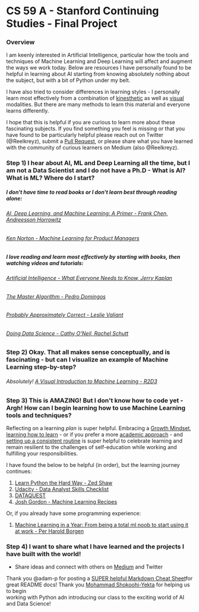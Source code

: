# CS 59 A - Stanford Continuing Studies - Final Project 

### Overview 

I am keenly interested in Artificial Intelligence, particular how the tools and techniques of Machine Learning and 
Deep Learning will affect and augment the ways we work today. Below are resources I have personally found to be helpful 
in learning about AI starting from knowing absolutely nothing about the subject, but with a bit of Python
under my belt.

I have also tried to consider differences in learning styles - I personally learn most effectively from a combination of 
[kinesthetic](https://en.wikipedia.org/wiki/Kinesthetic_learning) as well as [visual](https://en.wikipedia.org/wiki/Visual_learning) 
 modalities. But there are many methods to learn this material and everyone learns differently. 
 
 I hope that this is helpful if you are curious to learn more about these fascinating subjects. If you find something 
 you feel is missing or that you have found to be particularly helpful please reach out on Twitter (@Reelkreyz), 
 submit a [Pull Request](https://help.github.com/articles/creating-a-pull-request/), or please share what you have 
 learned with the community of curious learners on Medium (also @Reelkreyz). 

### Step 1) I hear about AI, ML and Deep Learning all the time, but I am not a Data Scientist and I do not have a Ph.D - What is AI? What is ML? Where do I start? 

##### I don't have time to read books or I don't learn best through reading alone:

###### [AI, Deep Learning, and Machine Learning: A Primer - Frank Chen, Andreesson Horrowitz](https://a16z.com/2016/06/10/ai-deep-learning-machines/) 
###### [Ken Norton - Machine Learning for Product Managers](https://www.kennorton.com/newsletter/2016-07-27-bringing-the-donuts.html)

##### I love reading and learn most effectively by starting with books, then watching videos and tutorials:

###### [Artificial Intelligence - What Everyone Needs to Know, Jerry Kaplan](https://www.amazon.com/Artificial-Intelligence-What-Everyone-Needs/dp/0190602392) 
###### [The Master Algorithm - Pedro Domingos](https://www.amazon.com/Master-Algorithm-Ultimate-Learning-Machine/dp/0465065708) 
###### [Probably Approximately Correct - Leslie Valiant](https://www.amazon.com/Probably-Approximately-Correct-Algorithms-Prospering/dp/0465032710)
###### [Doing Data Science - Cathy O'Neil, Rachel Schutt](http://shop.oreilly.com/product/0636920028529.do)

### Step 2) Okay. That all makes sense conceptually, and is fascinating - but can I visualize an example of Machine Learning step-by-step?
 
###### Absolutely! [A Visual Introduction to Machine Learning - R2D3](http://www.r2d3.us/visual-intro-to-machine-learning-part-1/) 


### Step 3) This is AMAZING! But I don't know how to code yet - Argh! How can I begin learning how to use Machine Learning tools and techniques?
  
  Reflecting on a learning *plan* is super helpful. Embracing a [Growth Mindset](https://www.mindsetworks.com/science/), 
    [learning how to learn](https://www.youtube.com/watch?v=56d3zu5UJiw) - or if you prefer a more [academic approach](https://www.youtube.com/watch?v=56d3zu5UJiw) -
      and [setting up a consistent routine](https://medium.com/xeneta/how-to-gain-new-skills-at-work-923bb088a352#.v2aumcc89) 
      is super helpful to celebrate learning and remain resilient to the challenges of self-education while working and 
      fulfilling your responsibilities. 
  
  I have found the below to be helpful (in order), but the learning journey continues: 
  
  1. [Learn Python the Hard Way - Zed Shaw](https://learnpythonthehardway.org/book/)
  2. [Udacity - Data Analyst Skills Checklist](http://blog.udacity.com/data-analyst-skills-checklist-eguide) 
  3. [DATAQUEST](https://www.dataquest.io/)
  4. [Josh Gordon - Machine Learning Recipes](https://www.youtube.com/watch?v=cKxRvEZd3Mw&list=PLOU2XLYxmsIIuiBfYad6rFYQU_jL2ryal&index=7)
  
  Or, if you already have some programming experience:
  
  1. [Machine Learning in a Year: From being a total ml noob to start using it at work - Per Harold Borgen](https://medium.com/learning-new-stuff/machine-learning-in-a-year-cdb0b0ebd29c#.nhg90adrz)
  
  
 ### Step 4) I want to share what I have learned and the projects I have built with the world!
 
 * Share ideas and connect with others on [Medium](https://medium.com/) and Twitter 
 
 

Thank you @adam-p for posting a [SUPER helpful Markdown Cheat Sheet](https://github.com/adam-p/markdown-here/wiki/Markdown-Cheatsheet)for great README docs! 
Thank you [Mohammad Shokoohi-Yekta](https://www.linkedin.com/in/mohammad-shokoohi-yekta-a1300028) for helping us to begin  
working with Python adn introducing our class to the exciting world of AI and Data Science!  
